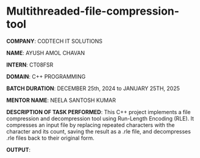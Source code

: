 # Multithreaded-file-compression-tool
**COMPANY**: CODTECH IT SOLUTIONS

**NAME**: AYUSH AMOL CHAVAN

**INTERN**: CT08FSR

**DOMAIN**: C++ PROGRAMMING

**BATCH DURATION**: DECEMBER 25th, 2024 to JANUARY 25TH, 2025

**MENTOR NAME**: NEELA SANTOSH KUMAR

**DESCRIPTION OF TASK PERFORMED**: This C++ project implements a file compression and decompression tool using Run-Length Encoding (RLE). It compresses an input file by replacing repeated characters with the character and its count, saving the result as a .rle file, and decompresses .rle files back to their original form.

**OUTPUT**: 
